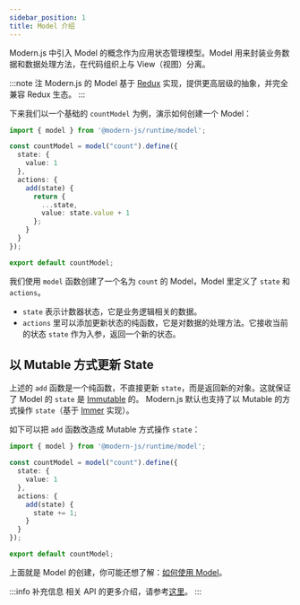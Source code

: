 ```yaml
---
sidebar_position: 1
title: Model 介绍
---
```


Modern.js 中引入 Model 的概念作为应用状态管理模型。Model 用来封装业务数据和数据处理方法，在代码组织上与 View（视图）分离。

:::note 注
Modern.js 的 Model 基于 [Redux](https://redux.js.org/) 实现，提供更高层级的抽象，并完全兼容 Redux 生态。
:::

下来我们以一个基础的 `countModel` 为例，演示如何创建一个 Model：

```ts
import { model } from '@modern-js/runtime/model';

const countModel = model("count").define({
  state: {
    value: 1
  },
  actions: {
    add(state) {
      return {
        ...state,
        value: state.value + 1
      };
    }
  }
});

export default countModel;
```

我们使用 `model` 函数创建了一个名为 `count` 的 Model，Model 里定义了 `state` 和 `actions`。

- `state` 表示计数器状态，它是业务逻辑相关的数据。
- `actions` 里可以添加更新状态的纯函数，它是对数据的处理方法。它接收当前的状态 `state` 作为入参，返回一个新的状态。

## 以 Mutable 方式更新 State

上述的 `add` 函数是一个纯函数，不直接更新 `state`，而是返回新的对象。这就保证了 Model 的 `state` 是 [Immutable](https://en.wikipedia.org/wiki/Immutable_object) 的。
Modern.js 默认也支持了以 Mutable 的方式操作 `state`（基于 [Immer](https://github.com/immerjs/immer) 实现）。

如下可以把 `add` 函数改造成 Mutable 方式操作 `state`：

```ts
import { model } from '@modern-js/runtime/model';

const countModel = model("count").define({
  state: {
    value: 1
  },
  actions: {
    add(state) {
      state += 1;
    }
  }
});

export default countModel;
```

上面就是 Model 的创建，你可能还想了解：[如何使用 Model](./use-model)。

:::info 补充信息
相关 API 的更多介绍，请参考[这里](/docs/apis/runtime/model/model)。
:::
